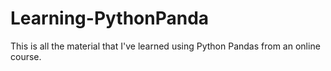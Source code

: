 # Learning-PythonPanda
This is all the material that I've learned using Python Pandas from an online course.
